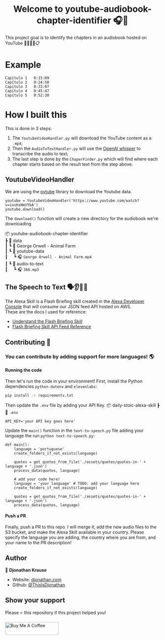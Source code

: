 
<h1 align="center">Welcome to youtube-audiobook-chapter-identifier 🎧📖 </h1>

This project goal is to identify the chapters in an audiobook hosted on YouTube 🔎🕵🏻‍♂️📋

# Example
```
Capítulo 1 	 0:15:09
Capítulo 2 	 0:24:50
Capítulo 3 	 0:33:07
Capítulo 4 	 0:45:47
Capítulo 5 	 0:52:30
```

# How I built this
This is done in 3 steps:
1. The `YoutubeVideoHandler.py` will download the YouTube content as a `.mp4`;
2. Then the `AudioToTextHandler.py` will use the [OpenAI whisper](https://github.com/openai/whisper) to transcribe the audio to text;
3. The last step is done by the `ChaperFinder.py` which will find where each chapter starts based on the result text from the step above.

## YoutubeVideoHandler
We are using the [pytube](https://github.com/pytube/pytube) library to download the Youtube data. 
```
youtube = YoutubeVideoHandler('https://www.youtube.com/watch?v=iosHzNmVYbA')
youtube.download()
```

The `download()` function will create a new directory for the audiobook we're downloading


📦 youtube-audiobook-chapter-identifier<br>
┣ 📂 data<br>
┃ ┗ 📂 George Orwell - Animal Farm<br>
┃   ┗ 📂 youtube-data <br>
┃&nbsp;&nbsp;&nbsp;&nbsp;&nbsp;┗ 🎧 `George Orwell - Animal Farm.mp4`<br>
┃   ┗ 📂 audio-to-text <br>
┃&nbsp;&nbsp;&nbsp;&nbsp;&nbsp;┗ 🎧 `366.mp3`<br>

## The Speech to Text 🗣️👂✍🏻
The Alexa Skill is a Flash Briefing skill created in the [Alexa Developer Console](https://developer.amazon.com/alexa/console) that will consume our JSON feed API hosted on AWS.
<br>These are the docs I used for reference:<br>
- [Understand the Flash Briefing Skill](https://developer.amazon.com/en-US/docs/alexa/flashbriefing/understand-the-flash-briefing-skill-api.html)
- [Flash Briefing Skill API Feed Reference](https://developer.amazon.com/en-US/docs/alexa/flashbriefing/flash-briefing-skill-api-feed-reference.html)


## Contributing 🤝
### You can contribute by adding support for more languages! 🌎<br>

#### Running the code
Then let's run the code in your environment!
First, install the Python dependencies `python-dotenv` and `elevenlabs`:
```sh
pip install -r requirements.txt
```

Then update the `.env` file by adding your API Key.
📦 daily-stoic-alexa-skill
┣ 📜 `.env`
```
API_KEY='your API key goes here'
```

Update the `main()` function in the `text-to-speech.py` file adding your language the run `python text-to-speech.py`:
```
def main():
    language = 'portuguese'
    create_folders_if_not_exists(language)

    quotes = get_quotes_from_file('./assets/quotes/quotes-in-' + language + '.json')
    process_data(quotes, language)

    # add your code here!
    language = 'your language' # TODO: add your language here
    create_folders_if_not_exists(language)

    quotes = get_quotes_from_file('./assets/quotes/quotes-in-' + language + '.json')
    process_data(quotes, language)
```

#### Push a PR
Finally, push a PR to this repo. I will merge it, add the new audio files to the S3 bucket, and make the Alexa Skill available in your country.
Please specify the language you are adding, the country where you are from, and your name to the PR description!

## Author
👤 **Djonathan Krause**
- Website: [djonathan.com](https://www.djonathan.com)
- Github: [@ThisIsDjonathan](https://github.com/ThisIsDjonathan)

## Show your support
Please ⭐️ this repository if this project helped you!
<br><br><a href="https://www.buymeacoffee.com/djonathan" target="_blank"><img src="https://cdn.buymeacoffee.com/buttons/default-orange.png" alt="Buy Me A Coffee" height="41" width="174"></a>

